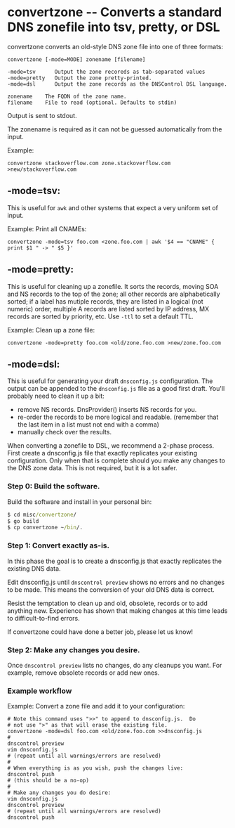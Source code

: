 # convertzone -- Converts a standard DNS zonefile into tsv, pretty, or DSL

convertzone converts an old-style DNS zone file into one of three formats:

    convertzone [-mode=MODE] zonename [filename]

    -mode=tsv      Output the zone recoreds as tab-separated values
    -mode=pretty   Output the zone pretty-printed.
    -mode=dsl      Output the zone records as the DNSControl DSL language.

    zonename    The FQDN of the zone name.
    filename    File to read (optional. Defaults to stdin)

Output is sent to stdout.

The zonename is required as it can not be guessed automatically from the input.

Example:

    convertzone stackoverflow.com zone.stackoverflow.com >new/stackoverflow.com


## -mode=tsv:

This is useful for `awk` and other systems that expect a very
uniform set of input.

Example: Print all CNAMEs:

    convertzone -mode=tsv foo.com <zone.foo.com | awk '$4 == "CNAME" { print $1 " -> " $5 }'


## -mode=pretty:

This is useful for cleaning up a zonefile. It sorts the records,
moving SOA and NS records to the top of the zone; all other records
are alphabetically sorted; if a label has mutiple records, they are
listed in a logical (not numeric) order, multiple A records are
listed sorted by IP address, MX records are sorted by priority,
etc.  Use `-ttl` to set a default TTL.

Example: Clean up a zone file:

    convertzone -mode=pretty foo.com <old/zone.foo.com >new/zone.foo.com


## -mode=dsl:

This is useful for generating your draft `dnsconfig.js` configuration.
The output can be appended to the `dnsconfig.js` file as a good first draft.
You'll probably need to clean it up
a bit:

* remove NS records. DnsProvider() inserts NS records for you.
* re-order the records to be more logical and readable. (remember that the last item in a list must not end with a comma)
* manually check over the results.

When converting a zonefile to DSL, we recommend a 2-phase process.  First
create a dnsconfig.js file that exactly replicates your existing configuration.
Only when that is complete should you make any changes to the DNS zone data.
This is not required, but it is a lot safer.

### Step 0: Build the software.

Build the software and install in your personal bin:

```cmd
$ cd misc/convertzone/
$ go build
$ cp convertzone ~/bin/.
```

### Step 1: Convert exactly as-is.

In this phase the goal is to create a dnsconfig.js that exactly
replicates the existing DNS data.

Edit dnsconfig.js until `dnscontrol preview` shows no errors and
no changes to be made. This means the conversion of your old DNS
data is correct.

Resist the temptation to clean up and old, obsolete, records or to
add anything new. Experience has shown that making changes at this
time leads to difficult-to-find errors.

If convertzone could have done a better job, please let us know!

### Step 2: Make any changes you desire.

Once `dnscontrol preview` lists no changes, do any cleanups
you want.  For example, remove obsolete records or add new ones.

### Example workflow

Example: Convert a zone file and add it to your configuration:

    # Note this command uses ">>" to append to dnsconfig.js.  Do
    # not use ">" as that will erase the existing file.
    convertzone -mode=dsl foo.com <old/zone.foo.com >>dnsconfig.js
    #
    dnscontrol preview
    vim dnsconfig.js
    # (repeat until all warnings/errors are resolved)
    #
    # When everything is as you wish, push the changes live:
    dnscontrol push
    # (this should be a no-op)
    #
    # Make any changes you do desire:
    vim dnsconfig.js
    dnscontrol preview
    # (repeat until all warnings/errors are resolved)
    dnscontrol push
